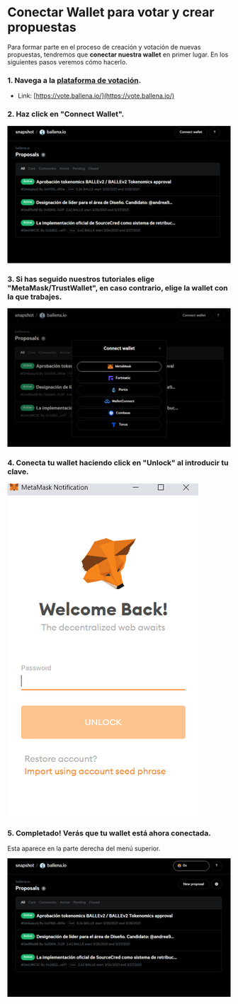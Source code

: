 # Conectar Wallet para votar y crear propuestas

Para formar parte en el proceso de creación y votación de nuevas propuestas, tendremos que **conectar nuestra wallet** en primer lugar. En los siguientes pasos veremos cómo hacerlo.

### 

### 1. Navega a la [plataforma de votación](https://vote.ballena.io/).

* Link: [https://vote.ballena.io/](https://vote.ballena.io/)



### 2. Haz click en "Connect Wallet".



![](../../.gitbook/assets/1.5.png)



### 3. Si has seguido nuestros tutoriales elige "MetaMask/TrustWallet", en caso contrario, elige la wallet con la que trabajes.



![](../../.gitbook/assets/2.5.png)



### 4. Conecta tu wallet haciendo click en "Unlock" al introducir tu clave.



![](../../.gitbook/assets/3.5.png)



### 5. Completado! Verás que tu wallet está ahora conectada. 

Esta aparece en la parte derecha del menú superior.



![](../../.gitbook/assets/4.5%20%281%29.png)



### 

### 

